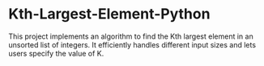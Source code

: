 # Kth-Largest-Element-Python
This project implements an algorithm to find the Kth largest element in an unsorted list of integers. It efficiently handles different input sizes and lets users specify the value of K.
